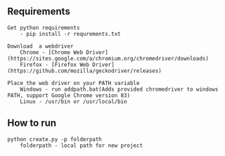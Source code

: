 ## Requirements 
    Get python requirements
        - pip install -r requrements.txt
        
    Download  a webdriver
        Chrome - [Chrome Web Driver](https://sites.google.com/a/chromium.org/chromedriver/downloads)
        Firefox - [Firefox Web Driver](https://github.com/mozilla/geckodriver/releases)
        
    Place the web driver on your PATH variable
        Windows - run addpath.bat(Adds provided chromedriver to windows PATH, support Google Chrome version 83)
        Linux - /usr/bin or /usr/local/bin

## How to run
    python create.py -p folderpath
        folderpath - local path for new project
